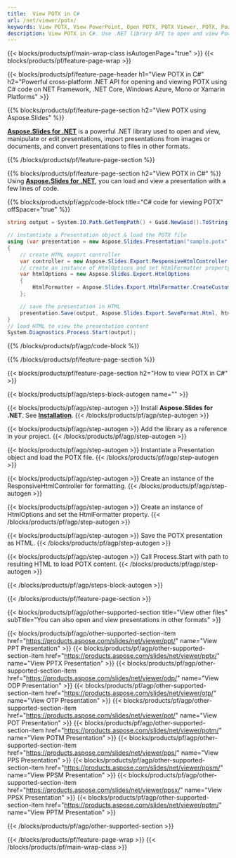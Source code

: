 ```yaml
---
title:  View POTX in C#
url: /net/viewer/potx/
keywords: View POTX, View PowerPoint, Open POTX, POTX Viewer, POTX, PowerPoint, C# API, .NET Library
description: View POTX in C#. Use .NET library API to open and view PowerPoint presentation
---
```


{{< blocks/products/pf/main-wrap-class isAutogenPage="true" >}}
{{< blocks/products/pf/feature-page-wrap >}}

{{< blocks/products/pf/feature-page-header h1="View POTX in C#" h2="Powerful cross-platform .NET API for opening and viewing POTX using C# code on NET Framework, .NET Core, Windows Azure, Mono or Xamarin Platforms" >}}

{{% blocks/products/pf/feature-page-section h2="View POTX using Aspose.Slides" %}}

[**Aspose.Slides for .NET**](https://products.aspose.com/slides/net/) is a powerful .NET library used to open and view, manipulate or edit presentations, import presentations from images or documents, and convert presentations to files in other formats.

{{% /blocks/products/pf/feature-page-section %}}




{{% blocks/products/pf/feature-page-section  h2="View POTX in C#" %}}
Using [**Aspose.Slides for .NET**](https://products.aspose.com/slides/net/), you can load and view a presentation with a few lines of code.

{{% blocks/products/pf/agp/code-block title="C# code for viewing POTX" offSpacer="true" %}}
```cs
string output = System.IO.Path.GetTempPath() + Guid.NewGuid().ToString() + ".html";

// instantiate a Presentation object & load the POTX file
using (var presentation = new Aspose.Slides.Presentation("sample.potx"))
{
    // create HTML export controller
    var controller = new Aspose.Slides.Export.ResponsiveHtmlController();
    // create an instance of HtmlOptions and set HtmlFormatter property
    var htmlOptions = new Aspose.Slides.Export.HtmlOptions 
    { 
        HtmlFormatter = Aspose.Slides.Export.HtmlFormatter.CreateCustomFormatter(controller) 
    };

    // save the presentation in HTML
    presentation.Save(output, Aspose.Slides.Export.SaveFormat.Html, htmlOptions);
}
// load HTML to view the presentation content
System.Diagnostics.Process.Start(output);
```
{{% /blocks/products/pf/agp/code-block %}}

{{% /blocks/products/pf/feature-page-section %}}




{{< blocks/products/pf/feature-page-section  h2="How to view POTX in C#" >}}


{{< blocks/products/pf/agp/steps-block-autogen name="" >}}


{{< blocks/products/pf/agp/step-autogen >}}
Install **Aspose.Slides for .NET**. See [**Installation**](https://docs.aspose.com/slides/net/installation/).
{{< /blocks/products/pf/agp/step-autogen >}}

{{< blocks/products/pf/agp/step-autogen >}}
Add the library as a reference in your project.
{{< /blocks/products/pf/agp/step-autogen >}}

{{< blocks/products/pf/agp/step-autogen >}}
Instantiate a Presentation object and load the POTX file.
{{< /blocks/products/pf/agp/step-autogen >}}

{{< blocks/products/pf/agp/step-autogen >}}
Create an instance of the ResponsiveHtmlController for formatting.
{{< /blocks/products/pf/agp/step-autogen >}}

{{< blocks/products/pf/agp/step-autogen >}}
Create an instance of HtmlOptions and set the HtmlFormatter property.
{{< /blocks/products/pf/agp/step-autogen >}}

{{< blocks/products/pf/agp/step-autogen >}}
Save the POTX presentation as HTML.
{{< /blocks/products/pf/agp/step-autogen >}}

{{< blocks/products/pf/agp/step-autogen >}}
Call Process.Start with path to resulting HTML to load POTX content.
{{< /blocks/products/pf/agp/step-autogen >}}


{{< /blocks/products/pf/agp/steps-block-autogen >}}


{{< /blocks/products/pf/feature-page-section >}}





{{< blocks/products/pf/agp/other-supported-section title="View other files" subTitle="You can also open and view presentations in other formats" >}}


{{< blocks/products/pf/agp/other-supported-section-item href="https://products.aspose.com/slides/net/viewer/ppt/" name="View PPT Presentation" >}}
{{< blocks/products/pf/agp/other-supported-section-item href="https://products.aspose.com/slides/net/viewer/pptx/" name="View PPTX Presentation" >}}
{{< blocks/products/pf/agp/other-supported-section-item href="https://products.aspose.com/slides/net/viewer/odp/" name="View ODP Presentation" >}}
{{< blocks/products/pf/agp/other-supported-section-item href="https://products.aspose.com/slides/net/viewer/otp/" name="View OTP Presentation" >}}
{{< blocks/products/pf/agp/other-supported-section-item href="https://products.aspose.com/slides/net/viewer/pot/" name="View POT Presentation" >}}
{{< blocks/products/pf/agp/other-supported-section-item href="https://products.aspose.com/slides/net/viewer/potm/" name="View POTM Presentation" >}}
{{< blocks/products/pf/agp/other-supported-section-item href="https://products.aspose.com/slides/net/viewer/pps/" name="View PPS Presentation" >}}
{{< blocks/products/pf/agp/other-supported-section-item href="https://products.aspose.com/slides/net/viewer/ppsm/" name="View PPSM Presentation" >}}
{{< blocks/products/pf/agp/other-supported-section-item href="https://products.aspose.com/slides/net/viewer/ppsx/" name="View PPSX Presentation" >}}
{{< blocks/products/pf/agp/other-supported-section-item href="https://products.aspose.com/slides/net/viewer/pptm/" name="View PPTM Presentation" >}}

{{< /blocks/products/pf/agp/other-supported-section >}}

{{< /blocks/products/pf/feature-page-wrap >}}
{{< /blocks/products/pf/main-wrap-class >}}